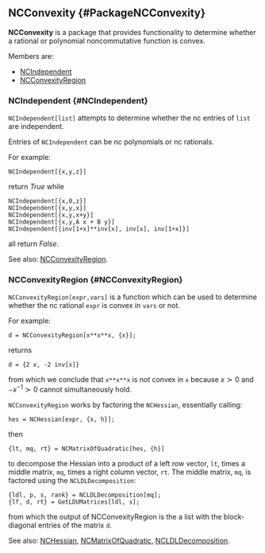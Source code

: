 ## NCConvexity {#PackageNCConvexity}

**NCConvexity** is a package that provides functionality to determine whether a rational or polynomial noncommutative function is convex.

Members are:

* [NCIndependent](#NCIndependent)
* [NCConvexityRegion](#NCConvexityRegion)

### NCIndependent {#NCIndependent}

`NCIndependent[list]` attempts to determine whether the nc entries of `list` are independent.

Entries of `NCIndependent` can be nc polynomials or nc rationals.

For example:

    NCIndependent[{x,y,z}]

return *True* while

    NCIndependent[{x,0,z}]
    NCIndependent[{x,y,x}]
    NCIndependent[{x,y,x+y}]
    NCIndependent[{x,y,A x + B y}]
    NCIndependent[{inv[1+x]**inv[x], inv[x], inv[1+x]}]

all return *False*.

See also:
[NCConvexityRegion](#NCConvexityRegion).

### NCConvexityRegion {#NCConvexityRegion}

`NCConvexityRegion[expr,vars]` is a function which can be used to determine whether the nc rational `expr` is convex in `vars` or not.

For example:

    d = NCConvexityRegion[x**x**x, {x}];

returns

    d = {2 x, -2 inv[x]}

from which we conclude that `x**x**x` is not convex in `x` because $x \succ 0$ and $-{x}^{-1} \succ 0$ cannot simultaneously hold.

`NCConvexityRegion` works by factoring the `NCHessian`, essentially calling:

    hes = NCHessian[expr, {x, h}];

then 

    {lt, mq, rt} = NCMatrixOfQuadratic[hes, {h}]

to decompose the Hessian into a product of a left row vector, `lt`, times a middle matrix, `mq`, times a right column vector, `rt`. The middle matrix, `mq`, is factored using the `NCLDLDecomposition`:

    {ldl, p, s, rank} = NCLDLDecomposition[mq];
    {lf, d, rt} = GetLDUMatrices[ldl, s];

from which the output of NCConvexityRegion is the a list with the block-diagonal entries of the matrix `d`.

See also:
[NCHessian](#NCHessian), [NCMatrixOfQuadratic](#NCMatrixOfQuadratic), [NCLDLDecomposition](#NCLDLDecomposition).

